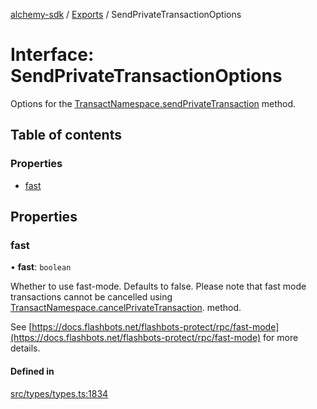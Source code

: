[alchemy-sdk](../README.md) / [Exports](../modules.md) / SendPrivateTransactionOptions

# Interface: SendPrivateTransactionOptions

Options for the [TransactNamespace.sendPrivateTransaction](../classes/TransactNamespace.md#sendprivatetransaction) method.

## Table of contents

### Properties

- [fast](SendPrivateTransactionOptions.md#fast)

## Properties

### fast

• **fast**: `boolean`

Whether to use fast-mode. Defaults to false. Please note that fast mode
transactions cannot be cancelled using
[TransactNamespace.cancelPrivateTransaction](../classes/TransactNamespace.md#cancelprivatetransaction). method.

See [https://docs.flashbots.net/flashbots-protect/rpc/fast-mode](https://docs.flashbots.net/flashbots-protect/rpc/fast-mode) for
more details.

#### Defined in

[src/types/types.ts:1834](https://github.com/alchemyplatform/alchemy-sdk-js/blob/5fad342/src/types/types.ts#L1834)
